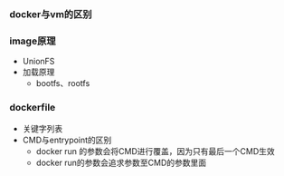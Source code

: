 ### docker与vm的区别

### image原理

- UnionFS
- 加载原理
  - bootfs、rootfs

### dockerfile

- 关键字列表
- CMD与entrypoint的区别
  - docker run 的参数会将CMD进行覆盖，因为只有最后一个CMD生效
  - docker run的参数会追求参数至CMD的参数里面
